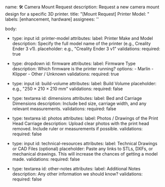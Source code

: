 name: 🛠️ Camera Mount Request
description: Request a new camera mount design for a specific 3D printer.
title: "[Mount Request] Printer Model: "
labels: [enhancement, hardware]
assignees: ''

body:
  - type: input
    id: printer-model
    attributes:
      label: Printer Make and Model
      description: Specify the full model name of the printer (e.g., Creality Ender 3 v1).
      placeholder: e.g., "Creality Ender 3 v1"
    validations:
      required: true

  - type: dropdown
    id: firmware
    attributes:
      label: Firmware Type
      description: Which firmware is the printer running?
      options:
        - Marlin
        - Klipper
        - Other / Unknown
    validations:
      required: true

  - type: input
    id: build-volume
    attributes:
      label: Build Volume
      placeholder: e.g., "250 × 210 × 210 mm"
    validations:
      required: false

  - type: textarea
    id: dimensions
    attributes:
      label: Bed and Carriage Dimensions
      description: Include bed size, carriage width, and any relevant measurements.
    validations:
      required: false

  - type: textarea
    id: photos
    attributes:
      label: Photos / Drawings of the Print Head Carriage
      description: Upload clear photos with the print head removed. Include ruler or measurements if possible.
    validations:
      required: false

  - type: input
    id: technical-resources
    attributes:
      label: Technical Drawings or CAD Files (optional)
      placeholder: Paste any links to STLs, DXFs, or mechanical drawings. This will increase the chances of getting a model made.
    validations:
      required: false

  - type: textarea
    id: other-notes
    attributes:
      label: Additional Notes
      description: Any other information we should know?
    validations:
      required: false
